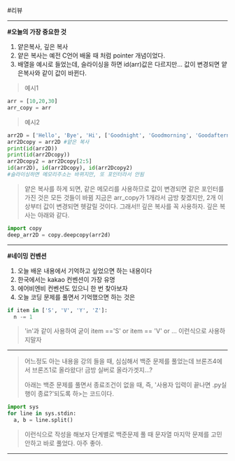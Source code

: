 #리뷰


---
**#오늘의 가장 중요한 것**
1. 얕은복사, 깊은 복사
  1. 얕은 복사는 예전 C언어 배울 때 처럼 pointer 개념이었다.
  2. 배열을 예시로 들었는데, 슬라이싱을 하면 id(arr)값은 다르지만... 값이 변경되면 얕은복사와 같이 값이 바뀐다.
>예시1
```python
arr = [10,20,30]
arr_copy = arr
```
>예시2
```python
arr2D = ['Hello', 'Bye', 'Hi', ['Goodnight', 'Goodmorning', 'Goodafternoon']]
arr2Dcopy = arr2D #얕은 복사
print(id(arr2D))
print(id(arr2Dcopy))
arr2Dcopy2 = arr2Dcopy[2:5]
id(arr2D), id(arr2Dcopy), id(arr2Dcopy2)
#슬라이싱하면 메모리주소는 바뀌지만, 또 포인터라서 안됨
```
>얕은 복사를 하게 되면, 같은 메모리를 사용하므로 값이 변경되면 같은 포인터를 가진 것은 모든 것들이 바뀜
>지금은 arr_copy가 1개라서 금방 찾겠지만, 2개 이상부터 값이 변경되면 헷갈릴 것이다.
>그래서!! 깊은 복사를 꼭 사용하자. 깊은 복사는 아래와 같다.


```python
import copy
deep_arr2D = copy.deepcopy(arr2d)
```
---
**#네이밍 컨벤션**
1. 오늘 배운 내용에서 기억하고 싶었으면 하는 내용이다
  1. 한국에서는 kakao 컨벤션이 가장 유명
  2. 에어비엔비 컨벤션도 있으니 한 번 찾아보자
2. 오늘 코딩 문제를 풀면서 기억했으면 하는 것은
```python
if item in ['S', 'V', 'Y', 'Z']:
  n -= 1
```
> 'in'과 같이 사용하여 굳이 item =='S' or item == 'V' or ... 이런식으로 사용하지말자
---

>어느정도 아는 내용을 강의 들을 때, 심심해서 백준 문제를 풀었는데
>브론즈4에서 브론즈1로 올라왔다!
>금방 실버로 올라가겟지...?
>
>아래는 백준 문제를 풀면서 종료조건이 없을 때,
>즉, '사용자 입력이 끝나면 .py실행이 종료?'되도록 하>는 코드이다.

```python
import sys
for line in sys.stdin:
  a, b = line.split()
```
>이런식으로 작성을 해보자
>단계별로 백준문제 풀 때 문자열 마지막 문제를 고민안하고 바로 풀었다. 아주 좋아.
--- 
